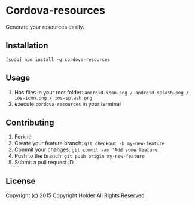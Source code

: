 # Cordova-resources
Generate your resources easily.

## Installation

`[sudo] npm install -g cordova-resources`

## Usage

1. Has files in your root folder: `android-icon.png / android-splash.png / ios-icon.png / ios-splash.png`
2. execute `cordova-resources` in your terminal

## Contributing
1. Fork it!
2. Create your feature branch: `git checkout -b my-new-feature`
3. Commit your changes: `git commit -am 'Add some feature'`
4. Push to the branch: `git push origin my-new-feature`
5. Submit a pull request :D

## License
Copyright (c) 2015 Copyright Holder All Rights Reserved.